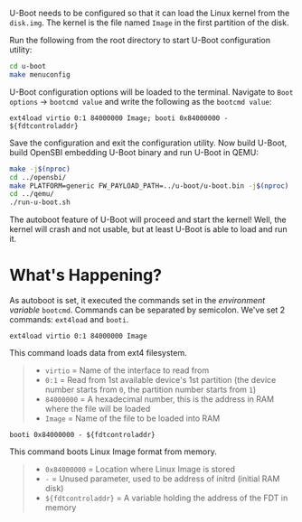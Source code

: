 U-Boot needs to be configured so that it can load the Linux kernel from the `disk.img`. The kernel is the file named `Image` in the first partition of the disk.

Run the following from the root directory to start U-Boot configuration utility:
``` bash
cd u-boot
make menuconfig
```
U-Boot configuration options will be loaded to the terminal. Navigate to `Boot options` -> `bootcmd value` and write the following as the `bootcmd value`:
```
ext4load virtio 0:1 84000000 Image; booti 0x84000000 - ${fdtcontroladdr}
```

Save the configuration and exit the configuration utility. Now build U-Boot, build OpenSBI embedding U-Boot binary and run U-Boot in QEMU:
``` bash
make -j$(nproc)
cd ../opensbi/
make PLATFORM=generic FW_PAYLOAD_PATH=../u-boot/u-boot.bin -j$(nproc)
cd ../qemu/
./run-u-boot.sh
```

The autoboot feature of U-Boot will proceed and start the kernel! Well, the kernel will crash and not usable, but at least U-Boot is able to load and run it.

# What's Happening?

As autoboot is set, it executed the commands set in the *environment variable* `bootcmd`. Commands can be separated by semicolon. We've set 2 commands: `ext4load` and `booti`.
```
ext4load virtio 0:1 84000000 Image
```
This command loads data from ext4 filesystem.
> - `virtio` = Name of the interface to read from
> - `0:1` = Read from 1st available device's 1st partition (the device number starts from `0`, the partition number starts from `1`)
> - `84000000` = A hexadecimal number, this is the address in RAM where the file will be loaded
> - `Image` = Name of the file to be loaded into RAM

```
booti 0x84000000 - ${fdtcontroladdr}
```
This command boots Linux Image format from memory.
> - `0x84000000` = Location where Linux Image is stored
> - `-` = Unused parameter, used to be address of initrd (initial RAM disk)
> - `${fdtcontroladdr}` = A variable holding the address of the FDT in memory
